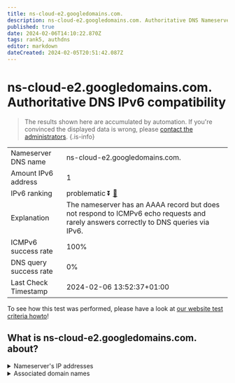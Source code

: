 ```yaml
---
title: ns-cloud-e2.googledomains.com.
description: ns-cloud-e2.googledomains.com. Authoritative DNS Nameserver IPv6 compatibility
published: true
date: 2024-02-06T14:10:22.870Z
tags: rank5, authdns
editor: markdown
dateCreated: 2024-02-05T20:51:42.087Z
---
```


# ns-cloud-e2.googledomains.com. Authoritative DNS IPv6 compatibility

> The results shown here are accumulated by automation. If you're convinced the displayed data is wrong, please [contact the administrators](/howto/chat). 
{.is-info}




|   |   |
| - | - |
| Nameserver DNS name | ns-cloud-e2.googledomains.com.
| Amount IPv6 address | 1
| IPv6 ranking | problematic :arrow_double_down: [🔗](/howto/ranking) |
| Explanation | The nameserver has an AAAA record but does not respond to ICMPv6 echo requests and rarely answers correctly to DNS queries via IPv6. |
| ICMPv6 success rate | 100%|
| DNS query success rate | 0% |
| Last Check Timestamp | 2024-02-06 13:52:37+01:00 |

To see how this test was performed, please have a look at [our website test criteria howto](/howto/testcriteria/authdns)!


## What is ns-cloud-e2.googledomains.com. about?




<details>
<summary>Nameserver's IP addresses</summary>

2001:4860:4802:34::6e

</details>



<details>
<summary>Associated domain names</summary>

www.cardinalhealth.com

</details>
